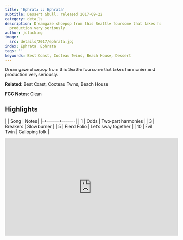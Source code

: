 ```yaml
---
title: 'Ephrata :: Ephrata'
subtitle: Dessert &bull; released 2017-09-22
category: details
description: Dreamgaze shoepop from this Seattle foursome that takes harmonies and
  production very seriously.
author: jclacking
image:
  src: details/2017/ephrata.jpg
index: Ephrata, Ephrata
tags: ''
keywords: Best Coast, Cocteau Twins, Beach House, Dessert
---
```

Dreamgaze shoepop from this Seattle foursome that takes harmonies and production very seriously.<!--more-->

**Related**: Best Coast, Cocteau Twins, Beach House

**FCC Notes**: Clean

## Highlights

| | Song | Notes |
|-+------+-------|
| 1 | Odds | Two-part harmonies |
| 3 | Breakers | Slow burner |
| 5 | Fiend Folio | Let’s sway together |
| 10 | Evil Twin | Galloping folk |

<div class="tlo-detail-video"><iframe width="560" height="315" src="https://www.youtube.com/embed/a_MlMqnlA9w" frameborder="0" allow="autoplay; encrypted-media" allowfullscreen></iframe></div>

